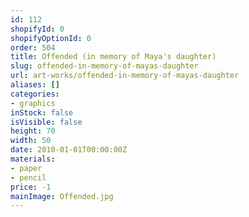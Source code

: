 ```yaml
---
id: 112
shopifyId: 0
shopifyOptionId: 0
order: 504
title: Offended (in memory of Maya's daughter)
slug: offended-in-memory-of-mayas-daughter
url: art-works/offended-in-memory-of-mayas-daughter
aliases: []
categories:
- graphics
inStock: false
isVisible: false
height: 70
width: 50
date: 2010-01-01T00:00:00Z
materials:
- paper
- pencil
price: -1
mainImage: Offended.jpg
---
```

